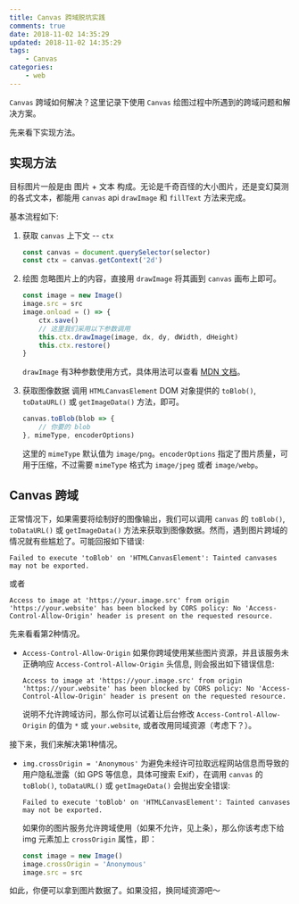 ```yaml
---
title: Canvas 跨域脱坑实践
comments: true
date: 2018-11-02 14:35:29
updated: 2018-11-02 14:35:29
tags:
	- Canvas
categories:
	- web
---
```


`Canvas` 跨域如何解决？这里记录下使用 `Canvas` 绘图过程中所遇到的跨域问题和解决方案。

先来看下实现方法。

<!-- more -->

## 实现方法
目标图片一般是由 图片 + 文本 构成。无论是千奇百怪的大小图片，还是变幻莫测的各式文本，都能用 `canvas` api `drawImage` 和 `fillText` 方法来完成。

基本流程如下:

1. 获取 `canvas` 上下文 -- `ctx`

	```js
	const canvas = document.querySelector(selector)
	const ctx = canvas.getContext('2d')
	```

2. 绘图
忽略图片上的内容，直接用 `drawImage` 将其画到 `canvas` 画布上即可。

	```js
	const image = new Image()
	image.src = src
	image.onload = () => {
		ctx.save()
		// 这里我们采用以下参数调用
		this.ctx.drawImage(image, dx, dy, dWidth, dHeight)
		this.ctx.restore()
	}
	```

	`drawImage` 有3种参数使用方式，具体用法可以查看 [MDN 文档](https://developer.mozilla.org/en-US/docs/Web/API/CanvasRenderingContext2D/drawImage)。

3. 获取图像数据
调用 `HTMLCanvasElement` DOM 对象提供的 `toBlob()`, `toDataURL()` 或 `getImageData()` 方法，即可。

	```js
	canvas.toBlob(blob => {
		// 你要的 blob
	}, mimeType, encoderOptions)
	```

	这里的 `mimeType` 默认值为 `image/png`。`encoderOptions` 指定了图片质量，可用于压缩，不过需要 `mimeType` 格式为 `image/jpeg` 或者 `image/webp`。

## Canvas 跨域
正常情况下，如果需要将绘制好的图像输出，我们可以调用 `canvas` 的 `toBlob()`, `toDataURL()` 或 `getImageData()` 方法来获取到图像数据。然而，遇到图片跨域的情况就有些尴尬了。可能回报如下错误:

```
Failed to execute 'toBlob' on 'HTMLCanvasElement': Tainted canvases may not be exported.
```

或者

```
Access to image at 'https://your.image.src' from origin 'https://your.website' has been blocked by CORS policy: No 'Access-Control-Allow-Origin' header is present on the requested resource.
```

先来看看第2种情况。

+ `Access-Control-Allow-Origin`
	如果你跨域使用某些图片资源，并且该服务未正确响应 `Access-Control-Allow-Origin` 头信息, 则会报出如下错误信息:

	```
	Access to image at 'https://your.image.src' from origin 'https://your.website' has been blocked by CORS policy: No 'Access-Control-Allow-Origin' header is present on the requested resource.
	```

	说明不允许跨域访问，那么你可以试着让后台修改 `Access-Control-Allow-Origin` 的值为 `*` 或 `your.website`, 或者改用同域资源（考虑下？）。

接下来，我们来解决第1种情况。

+ `img.crossOrigin = 'Anonymous'`
	为避免未经许可拉取远程网站信息而导致的用户隐私泄露（如 GPS 等信息，具体可搜索 Exif），在调用 `canvas` 的 `toBlob()`, `toDataURL()` 或 `getImageData()` 会抛出安全错误:

	```
	Failed to execute 'toBlob' on 'HTMLCanvasElement': Tainted canvases may not be exported.
	```

	如果你的图片服务允许跨域使用（如果不允许，见上条），那么你该考虑下给 img 元素加上 `crossOrigin` 属性，即：

	```js
	const image = new Image()
	image.crossOrigin = 'Anonymous'
	image.src = src
	```

如此，你便可以拿到图片数据了。如果没招，换同域资源吧～
